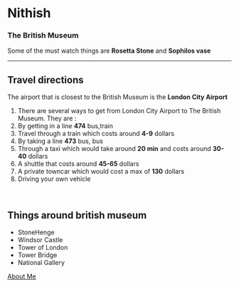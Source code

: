 # Nithish<br>
### The British Museum<br>
Some of the must watch things are **Rosetta Stone** and **Sophilos vase**
___
## Travel directions
The airport that is closest to the British Museum is the **London City Airport**
1. There are several ways to get from London City Airport to The British Museum. They are :
2. By getting in a line **474** bus,train
3. Travel through a train which costs around **4-9** dollars
4. By taking a line **473** bus, bus
5. Through a taxi which would take around **20 min** and costs around **30-40** dollars
6. A shuttle that costs around **45-65** dollars
7. A private towncar which would cost a max of **130** dollars
8. Driving your own vehicle
<br>

## Things around british museum
- StoneHenge
- Windsor Castle
- Tower of London
- Tower Bridge
- National Gallery

[About Me](./AboutMe.md)


